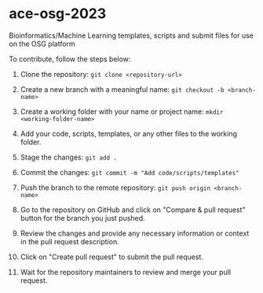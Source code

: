 # ace-osg-2023

Bioinformatics/Machine Learning templates, scripts and submit files for use on the OSG platform 

To contribute, follow the steps below: 

1. Clone the repository:
   `git clone <repository-url>`
   
2. Create a new branch with a meaningful name:
   `git checkout -b <branch-name>`
   
3. Create a working folder with your name or project name:
   `mkdir <working-folder-name>`
   
4. Add your code, scripts, templates, or any other files to the working folder.

5. Stage the changes:
   `git add .`
   
6. Commit the changes:
   `git commit -m "Add code/scripts/templates"`
   
7. Push the branch to the remote repository:
   `git push origin <branch-name>`
   
8. Go to the repository on GitHub and click on "Compare & pull request" button for the branch you just pushed.

9. Review the changes and provide any necessary information or context in the pull request description.

10. Click on "Create pull request" to submit the pull request.

11. Wait for the repository maintainers to review and merge your pull request.

